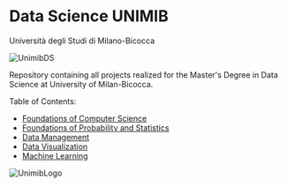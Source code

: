# Data Science UNIMIB

Università degli Studi di Milano-Bicocca

![UnimibDS](https://datascience.disco.unimib.it/wp-content/uploads/2018/05/Datascience1-gradient.png)

Repository containing all projects realized for the Master's Degree in Data Science at University of Milan-Bicocca.

Table of Contents:

- [Foundations of Computer Science](/FoundationsOf_Computer_Science)
- [Foundations of Probability and Statistics](/FoundationsOf_Probability_and_Statistics)
- [Data Management](/Data_Management)
- [Data Visualization](/Data_Visualization)
- [Machine Learning](/Machine_Learning)

![UnimibLogo](https://i.ytimg.com/vi/BRCf5_p_i80/maxresdefault.jpg)